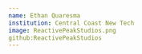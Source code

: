 ```yaml
---
name: Ethan Quaresma
institution: Central Coast New Tech
image: ReactivePeakStudios.png
github:ReactivePeakStudios
---
```

